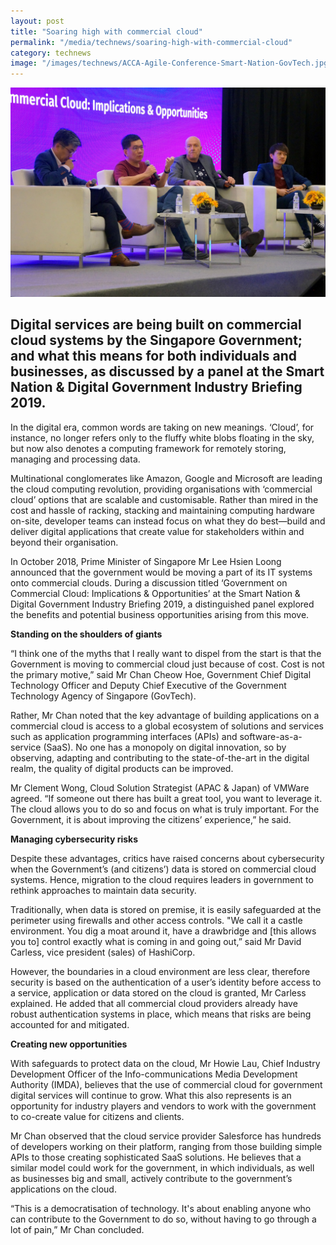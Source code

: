 ```yaml
---
layout: post
title: "Soaring high with commercial cloud"
permalink: "/media/technews/soaring-high-with-commercial-cloud"
category: technews
image: "/images/technews/ACCA-Agile-Conference-Smart-Nation-GovTech.jpg"
---
```


![Soaring high with commercial cloud in a Smart Nation](/images/technews/Commercial-Cloud-Industry-Briefing-Smart-Nation-Digital-Government.jpg)


Digital services are being built on commercial cloud systems by the Singapore Government; and what this means for both individuals and businesses, as discussed by a panel at the Smart Nation & Digital Government Industry Briefing 2019. 
---

In the digital era, common words are taking on new meanings. ‘Cloud’, for instance, no longer refers only to the fluffy white blobs floating in the sky, but now also denotes a computing framework for remotely storing, managing and processing data. 

Multinational conglomerates like Amazon, Google and Microsoft are leading the cloud computing revolution, providing organisations with ‘commercial cloud’ options that are scalable and customisable. Rather than mired in the cost and hassle of racking, stacking and maintaining computing hardware on-site, developer teams can instead focus on what they do best—build and deliver digital applications that create value for stakeholders within and beyond their organisation. 

In October 2018, Prime Minister of Singapore Mr Lee Hsien Loong announced that the government would be moving a part of its IT systems onto commercial clouds. During a discussion titled ‘Government on Commercial Cloud: Implications & Opportunities’ at the Smart Nation & Digital Government Industry Briefing 2019, a distinguished panel explored the benefits and potential business opportunities arising from this move. 


**Standing on the shoulders of giants** 

“I think one of the myths that I really want to dispel from the start is that the Government is moving to commercial cloud just because of cost. Cost is not the primary motive,” said Mr Chan Cheow Hoe, Government Chief Digital Technology Officer and Deputy Chief Executive of the Government Technology Agency of Singapore (GovTech).

Rather, Mr Chan noted that the key advantage of building applications on a commercial cloud is access to a global ecosystem of solutions and services such as application programming interfaces (APIs) and software-as-a-service (SaaS). No one has a monopoly on digital innovation, so by observing, adapting and contributing to the state-of-the-art in the digital realm, the quality of digital products can be improved.

Mr Clement Wong, Cloud Solution Strategist (APAC & Japan) of VMWare agreed. “If someone out there has built a great tool, you want to leverage it. The cloud allows you to do so and focus on what is truly important. For the Government, it is about improving the citizens’ experience,” he said. 


**Managing cybersecurity risks**

Despite these advantages, critics have raised concerns about cybersecurity when the Government’s (and citizens’) data is stored on commercial cloud systems. Hence, migration to the cloud requires leaders in government to rethink approaches to maintain data security. 

Traditionally, when data is stored on premise, it is easily safeguarded at the perimeter using firewalls and other access controls. "We call it a castle environment. You dig a moat around it, have a drawbridge and [this allows you to] control exactly what is coming in and going out,” said Mr David Carless, vice president (sales) of HashiCorp. 

However, the boundaries in a cloud environment are less clear, therefore security is based on the authentication of a user’s identity before access to a service, application or data stored on the cloud is granted, Mr Carless explained. He added that all commercial cloud providers already have robust authentication systems in place, which means that risks are being accounted for and mitigated.


**Creating new opportunities**

With safeguards to protect data on the cloud, Mr Howie Lau, Chief Industry Development Officer of the Info-communications Media Development Authority (IMDA), believes that the use of commercial cloud for government digital services will continue to grow. What this also represents is an opportunity for industry players and vendors to work with the government to co-create value for citizens and clients. 

Mr Chan observed that the cloud service provider Salesforce has hundreds of developers working on their platform, ranging from those building simple APIs to those creating sophisticated SaaS solutions. He believes that a similar model could work for the government, in which individuals, as well as businesses big and small, actively contribute to the government’s applications on the cloud. 

“This is a democratisation of technology. It's about enabling anyone who can contribute to the Government to do so, without having to go through a lot of pain,” Mr Chan concluded.

